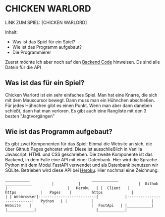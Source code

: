 # CHICKEN WARLORD

LINK ZUM SPIEL: [CHICKEN WARLORD]

Inhalt:

- Was ist das Spiel für ein Spiel?
- Wie ist das Programm aufgebaut?
- Die Programmierer

Zuerst möchte ich aber noch auf den [Backend Code](https://github.com/jabekl/backend-chicken-warlord) hinweisen. Ds sind alle Datein für die API

## Was ist das für ein Spiel?

Chicken Warlord ist ein sehr einfaches Spiel. Man hat eine Knarre, die sich mit dem Mauscursor bewegt. Dann muss man ein Hühnchen abschießen. Für jedes Hühnchen gibt es einen Punkt. Wenn man aber dann daneben schießt, dann hat man verloren. Es gibt auch eine Rangliste mit den 3 besten "Jagtvorgängen"

## Wie ist das Programm aufgebaut?

Es gibt zwei Komponenten für das Spiel: Einmal die Website an sich, die über Github Pages gehostet wird. Diese ist ausschließlich in Vanilla Javascript, HTML und CSS geschrieben. Die zweite Komponente ist das Backend, in dem Falle eine API mit einer Datenbank. Hier wird die Sprache Python mit dem Modul FastAPI verwendet und als Datenbank benutzen wir SQLite. Betrieben wird diese API bei [Heroku](https://www.heroku.com/). Hier nochmal eine Zeichnung: 

`___________                            ____________                             ____________        
|           |                          |  Github    |                           |   Heroku   |
|  Client   |          https           |   Pages    |         https             |            |
| Webbrowser|--------------------------|            |---------------------------|   Python   |
|           |                          | Website    |                           |  FastApi   |
|___________|                          |____________|                           |____________|
`
